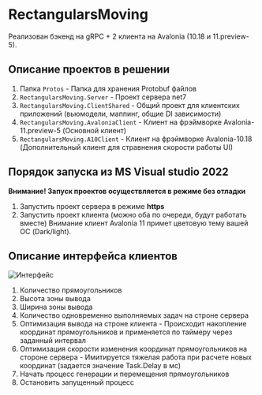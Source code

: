 # RectangularsMoving
Реализован бэкенд на gRPC + 2 клиента на Avalonia (10.18 и 11.preview-5).
## Описание проектов в решении
1. Папка `Protos` - Папка для хранения Protobuf файлов
2. `RectangularsMoving.Server` - Проект сервера net7
3. `RectangularsMoving.ClientShared` - Общий проект для клиентских приложений (вьюмодели, маппинг, общие DI зависимости)
4. `RectangularsMoving.AvaloniaClient` - Клиент на фрэймворке Avalonia-11.preview-5 (Основной клиент)
5. `RectangularsMoving.A10Client` - Клиент на фрэймворке Avalonia-10.18 (Дополнительный клиент для стравнения скорости работы UI)

## Порядок запуска из MS Visual studio 2022
**Внимание! Запуск проектов осуществляется в режиме без отладки**
1. Запустить проект сервера в режиме **https**
2. Запустить проект клиента (можно оба по очереди, будут работать вместе)
  Внимание клиент Avalonia 11 примет цветовую тему вашей ОС (Dark/light).
  
## Описание интерфейса клиентов
![Интерфейс](https://user-images.githubusercontent.com/53231526/221418015-db1ddcbf-33af-4bf1-8c03-0f02b6c49567.png)
1. Количество прямоугольников
2. Высота зоны вывода
3. Ширина зоны вывода
4. Количество одновременно выполняемых задач на строне сервера
5. Оптимизация вывода на строне клиента - Происходит накопление координат прямоугольников и применяется по таймеру через заданный интервал
6. Оптимизация скорости изменения координат прямоугольников на стороне сервера - Имитируется тяжелая работа при расчете новых координат (задается значение Task.Delay в мс)
7. Начать процесс генерации и перемещения прямоугольников
8. Остановить запущенный процесс
